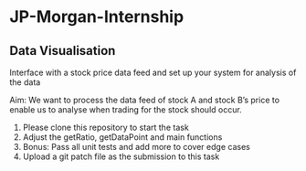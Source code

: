 # JP-Morgan-Internship
 
## Data Visualisation 
Interface with a stock price data feed and set up your system for analysis of the data

Aim: We want to process the data feed of stock A and stock B’s price to enable us to analyse when trading for the stock should occur.

1. Please clone this repository to start the task
2. Adjust the getRatio, getDataPoint and main functions
3. Bonus: Pass all unit tests and add more to cover edge cases
4. Upload a git patch file as the submission to this task
